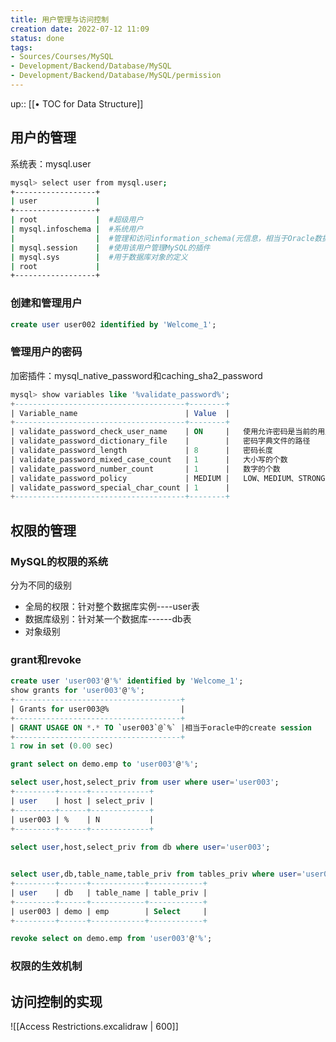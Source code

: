 ```yaml
---
title: 用户管理与访问控制
creation date: 2022-07-12 11:09 
status: done
tags:
- Sources/Courses/MySQL
- Development/Backend/Database/MySQL
- Development/Backend/Database/MySQL/permission
---
```

up:: [[• TOC for Data Structure]]

## 用户的管理

系统表：mysql.user

```bash
mysql> select user from mysql.user;
+------------------+
| user             |
+------------------+
| root             |  #超级用户
| mysql.infoschema |  #系统用户
|                  |  #管理和访问information_schema(元信息，相当于Oracle数据字典)
| mysql.session    |  #使用该用户管理MySQL的插件
| mysql.sys        |  #用于数据库对象的定义
| root             |
+------------------+
```

### 创建和管理用户
```sql
create user user002 identified by 'Welcome_1';
```

### 管理用户的密码

加密插件：mysql_native_password和caching_sha2_password
```sql
mysql> show variables like '%validate_password%';
+--------------------------------------+--------+
| Variable_name                        | Value  |
+--------------------------------------+--------+
| validate_password_check_user_name    | ON     |	使用允许密码是当前的用户名
| validate_password_dictionary_file    |        |	密码字典文件的路径
| validate_password_length             | 8      |	密码长度
| validate_password_mixed_case_count   | 1      |	大小写的个数
| validate_password_number_count       | 1      |	数字的个数
| validate_password_policy             | MEDIUM |	LOW、MEDIUM、STRONG
| validate_password_special_char_count | 1      |
+--------------------------------------+--------+
```

## 权限的管理

### MySQL的权限的系统

分为不同的级别

- 全局的权限：针对整个数据库实例----user表
- 数据库级别：针对某一个数据库------db表
- 对象级别

### grant和revoke

```sql
create user 'user003'@'%' identified by 'Welcome_1';
show grants for 'user003'@'%';
+-------------------------------------+
| Grants for user003@%                |
+-------------------------------------+
| GRANT USAGE ON *.* TO `user003`@`%` |相当于oracle中的create session
+-------------------------------------+
1 row in set (0.00 sec)

grant select on demo.emp to 'user003'@'%';

select user,host,select_priv from user where user='user003';
+---------+------+-------------+
| user    | host | select_priv |
+---------+------+-------------+
| user003 | %    | N           |
+---------+------+-------------+
		
select user,host,select_priv from db where user='user003';


select user,db,table_name,table_priv from tables_priv where user='user003';
+---------+------+------------+------------+
| user    | db   | table_name | table_priv |
+---------+------+------------+------------+
| user003 | demo | emp        | Select     |
+---------+------+------------+------------+

revoke select on demo.emp from 'user003'@'%';
```

### 权限的生效机制


## 访问控制的实现

![[Access Restrictions.excalidraw | 600]]